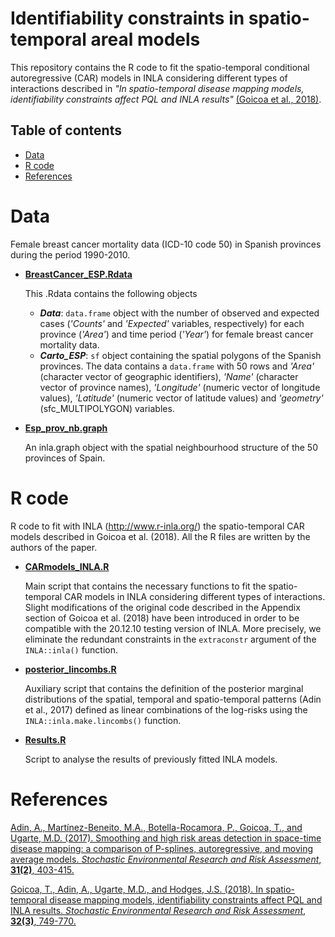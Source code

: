 # Identifiability constraints in spatio-temporal areal models
This repository contains the R code to fit the spatio-temporal conditional autoregressive (CAR) models in INLA considering different types of interactions described in _"In spatio-temporal disease mapping models, identifiability constraints affect PQL and INLA results"_ [(Goicoa et al., 2018)](https://doi.org/10.1007/s00477-017-1405-0).


## Table of contents

- [Data](#Data)
- [R code](#R-code)
- [References](#References)


# Data
Female breast cancer mortality data (ICD-10 code 50) in Spanish provinces during the period 1990-2010.

- [**BreastCancer_ESP.Rdata**](https://github.com/spatialstatisticsupna/Identifiability_Constraints_article/blob/master/data/BreastCancer_ESP.Rdata)
  
  This .Rdata contains the following objects
  - **_Data_**: `data.frame` object with the number of observed and expected cases (_'Counts'_ and _'Expected'_ variables, respectively) for each province (_'Area'_) and time period (_'Year'_) for female breast cancer mortality data.
  - **_Carto_ESP_**: `sf` object containing the spatial polygons of the Spanish provinces. The data contains a `data.frame` with 50 rows and  _'Area'_ (character vector of geographic identifiers), _'Name'_ (character vector of province names), _'Longitude'_ (numeric vector of longitude values), _'Latitude'_ (numeric vector of latitude values) and _'geometry'_ (sfc_MULTIPOLYGON) variables.
	
  
- [**Esp_prov_nb.graph**](https://github.com/spatialstatisticsupna/Identifiability_Constraints_article/blob/master/data/Esp_prov_nb.graph)
  
  An inla.graph object with the spatial neighbourhood structure of the 50 provinces of Spain.
  

# R code
R code to fit with INLA (http://www.r-inla.org/) the spatio-temporal CAR models described in Goicoa et al. (2018). All the R files are written by the authors of the paper.

- [**CARmodels_INLA.R**](https://github.com/spatialstatisticsupna/Identifiability_Constraints_article/blob/master/R/CARmodels_INLA.R)

  Main script that contains the necessary functions to fit the spatio-temporal CAR models in INLA considering different types of interactions. Slight modifications of the original code described in the Appendix section of Goicoa et al. (2018) have been introduced in order to be compatible with the 20.12.10 testing version of INLA. More precisely, we eliminate the redundant constraints in the `extraconstr` argument of the `INLA::inla()` function. 
  
- [**posterior_lincombs.R**](https://github.com/spatialstatisticsupna/Identifiability_Constraints_article/blob/master/R/posterior_lincombs.R)

  Auxiliary script that contains the definition of the posterior marginal distributions of the spatial, temporal and spatio-temporal patterns (Adin et al., 2017) defined as linear combinations of the log-risks using the `INLA::inla.make.lincombs()` function.


- [**Results.R**](https://github.com/spatialstatisticsupna/Identifiability_Constraints_article/blob/master/R/Results.R)

  Script to analyse the results of previously fitted INLA models.
  

# References
[Adin, A., Martínez-Beneito, M.A., Botella-Rocamora, P., Goicoa, T., and Ugarte, M.D. (2017). Smoothing and high risk areas detection in space-time disease mapping: a comparison of P-splines, autoregressive, and moving average models. _Stochastic Environmental Research and Risk Assessment_, __31(2)__, 403-415.](https://doi.org/10.1007/s00477-016-1269-8)

[Goicoa, T., Adin, A., Ugarte, M.D., and Hodges, J.S. (2018). In spatio-temporal disease mapping models, identifiability constraints affect PQL and INLA results. _Stochastic Environmental Research and Risk Assessment_, __32(3)__, 749-770.](https://doi.org/10.1007/s00477-017-1405-0)
